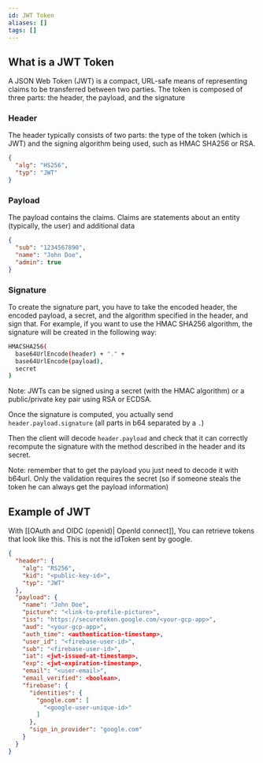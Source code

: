 ```yaml
---
id: JWT Token
aliases: []
tags: []
---
```

## What is a JWT Token

A JSON Web Token (JWT) is a compact, URL-safe means of representing claims to be transferred between two parties. The token is composed of three parts: the header, the payload, and the signature

### Header

The header typically consists of two parts: the type of the token (which is JWT) and the signing algorithm being used, such as HMAC SHA256 or RSA.

```json
{
  "alg": "HS256",
  "typ": "JWT"
}
```

### Payload

The payload contains the claims. Claims are statements about an entity (typically, the user) and additional data

```json
{
  "sub": "1234567890",
  "name": "John Doe",
  "admin": true
}
```

### Signature

To create the signature part, you have to take the encoded header, the encoded payload, a secret, and the algorithm specified in the header, and sign that. For example, if you want to use the HMAC SHA256 algorithm, the signature will be created in the following way:

```bash
HMACSHA256(
  base64UrlEncode(header) + "." +
  base64UrlEncode(payload),
  secret
)
```

Note: JWTs can be signed using a secret (with the HMAC algorithm) or a public/private key pair using RSA or ECDSA.

Once the signature is computed, you actually send
`header.payload.signature` (all parts in b64 separated by a `.`)

Then the client will decode `header.payload` and check that it can correctly recompute the signature with the method described in the header and its secret. 

Note: remember that to get the payload you just need to decode it with b64url. Only the validation requires the secret (so if someone steals the token he can always get the payload information)
## Example of JWT

With [[OAuth and OIDC (openid)| OpenId connect]], You can retrieve tokens that look like this. This is not the idToken sent by google.

```json
{
  "header": {
    "alg": "RS256",
    "kid": "<public-key-id>",
    "typ": "JWT"
  },
  "payload": {
    "name": "John Doe",
    "picture": "<link-to-profile-picture>",
    "iss": "https://securetoken.google.com/<your-gcp-app>",
    "aud": "<your-gcp-app>",
    "auth_time": <authentication-timestamp>,
    "user_id": "<firebase-user-id>",
    "sub": "<firebase-user-id>",
    "iat": <jwt-issued-at-timestamp>,
    "exp": <jwt-expiration-timestamp>,
    "email": "<user-email>",
    "email_verified": <boolean>,
    "firebase": {
      "identities": {
        "google.com": [
          "<google-user-unique-id>"
        ]
      },
      "sign_in_provider": "google.com"
    }
  }
}
```

